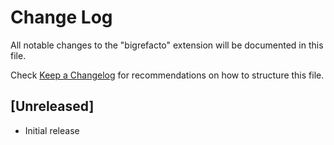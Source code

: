 # Change Log

All notable changes to the "bigrefacto" extension will be documented in this file.

Check [Keep a Changelog](http://keepachangelog.com/) for recommendations on how to structure this file.

## [Unreleased]

- Initial release